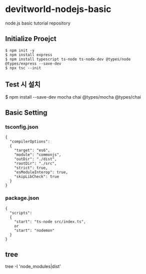 # devitworld-nodejs-basic

node.js basic tutorial repository

## Initialize Proejct

```
$ npm init -y
$ npm install express
$ npm install typescript ts-node ts-node-dev @types/node @types/express --save-dev
$ npx tsc --init
```

## Test 시 설치

$ npm install --save-dev mocha chai @types/mocha @types/chai

## Basic Setting

### tsconfig.json

```
{
  "compilerOptions":
  {
    "target": "es6",
    "module": "commonjs",
    "outDir": "./dist",
    "rootDir": "./src",
    "strict": true,
    "esModuleInterop": true,
    "skipLibCheck": true
  }
}
```

### package.json

```
{
  "scripts":
  {
    "start": "ts-node src/index.ts",
    or
    "start": "nodemon"
  }
}
```

## tree

tree -I 'node_modules|dist'
